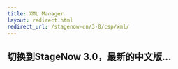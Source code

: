 ```yaml
---
title: XML Manager
layout: redirect.html
redirect_url: /stagenow-cn/3-0/csp/xml/
---
```


## 切换到StageNow 3.0，最新的中文版...

